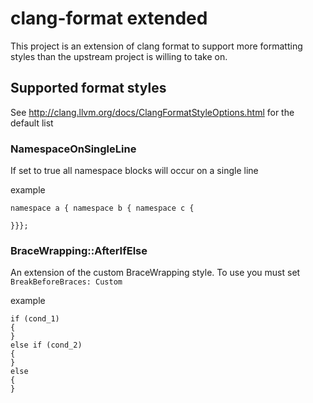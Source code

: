 # clang-format extended

This project is an extension of clang format to support more formatting styles
than the upstream project is willing to take on.

## Supported format styles

See http://clang.llvm.org/docs/ClangFormatStyleOptions.html for the default list

### NamespaceOnSingleLine

If set to true all namespace blocks will occur on a single line

example
```
namespace a { namespace b { namespace c {
   
}}};
```

### BraceWrapping::AfterIfElse

An extension of the custom BraceWrapping style. To use you must set `BreakBeforeBraces: Custom`

example
```
if (cond_1)
{
}
else if (cond_2)
{
}
else
{
}
```
